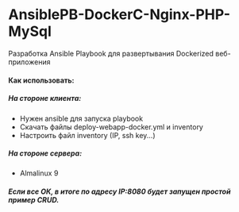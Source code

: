 # AnsiblePB-DockerC-Nginx-PHP-MySql
Разработка Ansible Playbook для развертывания Dockerized веб-приложения

#### Как использовать:
##### На стороне клиента: 
- Нужен ansible для запуска playbook
- Скачать файлы deploy-webapp-docker.yml и inventory
- Настроить файл inventory (IP, ssh key...)
##### На стороне сервера:
- Almalinux 9
    
##### Если все ОК, в итоге по адресу IP:8080 будет запущен простой пример CRUD.
